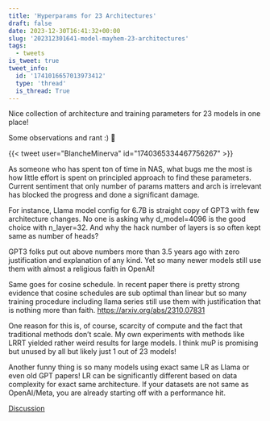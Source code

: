 ```yaml
---
title: 'Hyperparams for 23 Architectures'
draft: false
date: 2023-12-30T16:41:32+00:00
slug: '202312301641-model-mayhem-23-architectures'
tags:
  - tweets
is_tweet: true
tweet_info:
  id: '1741016657013973412'
  type: 'thread'
  is_thread: True
---
```




Nice collection of architecture and training parameters for 23 models in one place!

Some observations and rant :) 🧵

{{< tweet user="BlancheMinerva" id="1740365334467756267" >}}

As someone who has spent ton of time in NAS, what bugs me the most is how little effort is spent on principled approach to find these parameters. Current sentiment that only number of params matters and arch is irrelevant has blocked the progress and done a significant damage.

For instance, Llama model config for 6.7B is straight copy of  GPT3 with few architecture changes. No one is asking why d_model=4096 is the good choice with n_layer=32. And why the hack number of layers is so often kept same as number of heads?

GPT3 folks put out above numbers more than 3.5 years ago with zero justification and explanation of any kind. Yet so many newer models still use them with almost a religious faith in OpenAI!

Same goes for cosine schedule. In recent paper there is pretty strong evidence that cosine schedules are sub optimal than linear but so many training procedure including llama series still use them with justification that is nothing more than faith. <https://arxiv.org/abs/2310.07831>

One reason for this is, of course, scarcity of compute and the fact that traditional methods don’t scale. My own experiments with methods like LRRT yielded rather weird results for large models. I think muP is promising but unused by all but likely just 1 out of 23 models!

Another funny thing is so many models using exact same LR as Llama or even old GPT papers! LR can be significantly different based on data complexity for exact same architecture. If your datasets are not same as OpenAI/Meta, you are already starting off with a performance hit.

[Discussion](https://x.com/sytelus/status/1741016657013973412)

